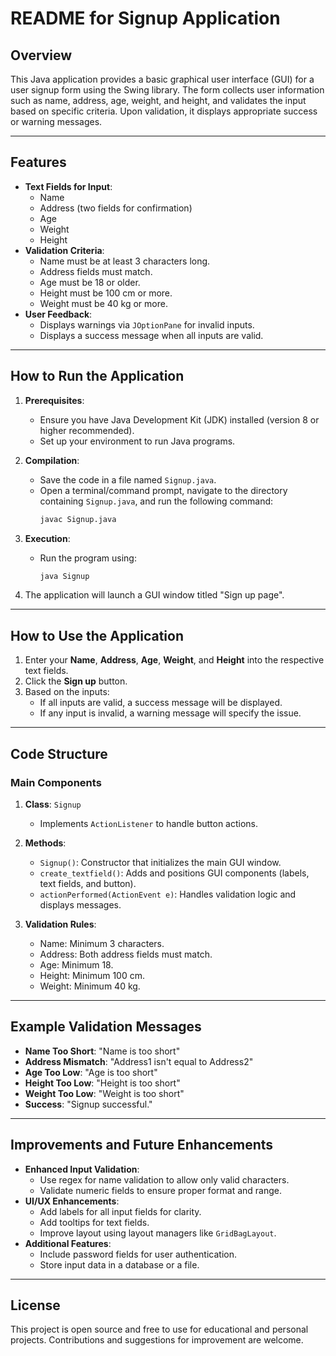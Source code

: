 # README for Signup Application

## Overview

This Java application provides a basic graphical user interface (GUI) for a user signup form using the Swing library. The form collects user information such as name, address, age, weight, and height, and validates the input based on specific criteria. Upon validation, it displays appropriate success or warning messages.

---

## Features

- **Text Fields for Input**:
    - Name
    - Address (two fields for confirmation)
    - Age
    - Weight
    - Height
- **Validation Criteria**:
    - Name must be at least 3 characters long.
    - Address fields must match.
    - Age must be 18 or older.
    - Height must be 100 cm or more.
    - Weight must be 40 kg or more.
- **User Feedback**:
    - Displays warnings via `JOptionPane` for invalid inputs.
    - Displays a success message when all inputs are valid.

---

## How to Run the Application

1. **Prerequisites**:
    - Ensure you have Java Development Kit (JDK) installed (version 8 or higher recommended).
    - Set up your environment to run Java programs.

2. **Compilation**:
    - Save the code in a file named `Signup.java`.
    - Open a terminal/command prompt, navigate to the directory containing `Signup.java`, and run the following command:
      ```bash
      javac Signup.java
      ```

3. **Execution**:
    - Run the program using:
      ```bash
      java Signup
      ```

4. The application will launch a GUI window titled "Sign up page".

---

## How to Use the Application

1. Enter your **Name**, **Address**, **Age**, **Weight**, and **Height** into the respective text fields.
2. Click the **Sign up** button.
3. Based on the inputs:
    - If all inputs are valid, a success message will be displayed.
    - If any input is invalid, a warning message will specify the issue.

---

## Code Structure

### Main Components

1. **Class**: `Signup`
    - Implements `ActionListener` to handle button actions.
2. **Methods**:
    - `Signup()`: Constructor that initializes the main GUI window.
    - `create_textfield()`: Adds and positions GUI components (labels, text fields, and button).
    - `actionPerformed(ActionEvent e)`: Handles validation logic and displays messages.

3. **Validation Rules**:
    - Name: Minimum 3 characters.
    - Address: Both address fields must match.
    - Age: Minimum 18.
    - Height: Minimum 100 cm.
    - Weight: Minimum 40 kg.

---

## Example Validation Messages

- **Name Too Short**: "Name is too short"
- **Address Mismatch**: "Address1 isn't equal to Address2"
- **Age Too Low**: "Age is too short"
- **Height Too Low**: "Height is too short"
- **Weight Too Low**: "Weight is too short"
- **Success**: "Signup successful."

---

## Improvements and Future Enhancements

- **Enhanced Input Validation**:
    - Use regex for name validation to allow only valid characters.
    - Validate numeric fields to ensure proper format and range.
- **UI/UX Enhancements**:
    - Add labels for all input fields for clarity.
    - Add tooltips for text fields.
    - Improve layout using layout managers like `GridBagLayout`.
- **Additional Features**:
    - Include password fields for user authentication.
    - Store input data in a database or a file.

---

## License

This project is open source and free to use for educational and personal projects. Contributions and suggestions for improvement are welcome.